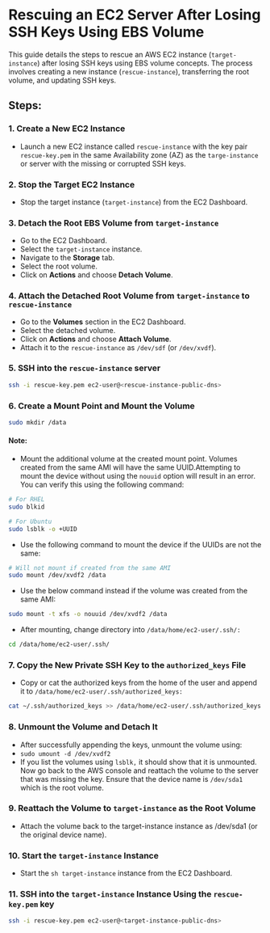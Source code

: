 # Rescuing an EC2 Server After Losing SSH Keys Using EBS Volume

This guide details the steps to rescue an AWS EC2 instance (`target-instance`) after losing SSH keys using EBS volume concepts. The process involves creating a new instance (`rescue-instance`), transferring the root volume, and updating SSH keys.


## Steps:

### 1.  Create a New EC2 Instance
- Launch a new EC2 instance called `rescue-instance` with the key pair `rescue-key.pem` in the same Availability zone (AZ) as the `targe-instance` or server with the missing or corrupted SSH keys.

### 2. Stop the Target EC2 Instance
- Stop the target instance (`target-instance`) from the EC2 Dashboard.

### 3. Detach the Root EBS Volume from `target-instance`
- Go to the EC2 Dashboard.
- Select the `target-instance` instance.
- Navigate to the **Storage** tab.
- Select the root volume.
- Click on **Actions** and choose **Detach Volume**.

### 4. Attach the Detached Root Volume from `target-instance` to `rescue-instance`
- Go to the **Volumes** section in the EC2 Dashboard.
- Select the detached volume.
- Click on **Actions** and choose **Attach Volume**.
- Attach it to the `rescue-instance` as `/dev/sdf` (or `/dev/xvdf`).

### 5. SSH into the `rescue-instance` server
```sh
ssh -i rescue-key.pem ec2-user@<rescue-instance-public-dns>
```

### 6. Create a Mount Point and Mount the Volume
```sh
sudo mkdir /data
```
#### Note: 
- Mount the additional volume at the created mount point. Volumes created from the same AMI will have the same UUID.Attempting to mount the device without using the `nouuid` option will result in an error. You can verify this using the following command:
```sh
# For RHEL
sudo blkid 

# For Ubuntu
sudo lsblk -o +UUID
```

- Use the following command to mount the device if the UUIDs are not the same:
```sh
# Will not mount if created from the same AMI
sudo mount /dev/xvdf2 /data
```

- Use the below command instead if the volume was created from the same AMI:
```sh
sudo mount -t xfs -o nouuid /dev/xvdf2 /data
```

- After mounting, change directory into `/data/home/ec2-user/.ssh/:`
```sh
cd /data/home/ec2-user/.ssh/
```


### 7. Copy the New Private SSH Key to the `authorized_keys` File
- Copy or cat the authorized keys from the home of the user and append it to `/data/home/ec2-user/.ssh/authorized_keys:`
```sh
cat ~/.ssh/authorized_keys >> /data/home/ec2-user/.ssh/authorized_keys
```

### 8. Unmount the Volume and Detach It
- After successfully appending the keys, unmount the volume using:
- `sudo umount -d /dev/xvdf2`
- If you list the volumes using `lsblk,` it should show that it is unmounted. Now go back to the AWS console and reattach the volume to the server that was missing the key. Ensure that the device name is `/dev/sda1` which is the root volume.

### 9. Reattach the Volume to `target-instance` as the Root Volume

- Attach the volume back to the target-instance instance as /dev/sda1 (or the original device name).

### 10. Start the `target-instance` Instance
- Start the ```sh target-instance``` instance from the EC2 Dashboard.

### 11. SSH into the `target-instance` Instance Using the `rescue-key.pem` key
```sh
ssh -i rescue-key.pem ec2-user@<target-instance-public-dns>
```
